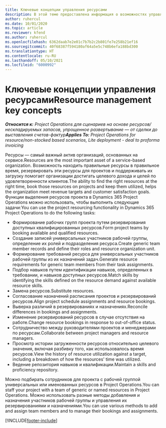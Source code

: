 ```yaml
---
title: Ключевые концепции управления ресурсами
description: В этой теме предоставлена информация о возможностях управления ресурсами в Microsoft Dynamics Project Operations.
author: ruhercul
ms.date: 10/01/2020
ms.topic: article
ms.reviewer: kfend
ms.author: ruhercul
ms.openlocfilehash: 6362daab7e2e01c7b7b2c2b801fe7e258b21ef16
ms.sourcegitcommit: 40f68387f594180af64a5e5c748b6efa188bd300
ms.translationtype: HT
ms.contentlocale: ru-RU
ms.lasthandoff: 05/10/2021
ms.locfileid: "6000992"
---
```

# <a name="resource-management-key-concepts"></a><span data-ttu-id="da037-103">Ключевые концепции управления ресурсами</span><span class="sxs-lookup"><span data-stu-id="da037-103">Resource management key concepts</span></span>

<span data-ttu-id="da037-104">_**Относится к:** Project Operations для сценариев на основе ресурсов/нескладируемых запасов, упрощенное развертывание — от сделки до выставления счетов-фактур_</span><span class="sxs-lookup"><span data-stu-id="da037-104">_**Applies To:** Project Operations for resource/non-stocked based scenarios, Lite deployment - deal to proforma invoicing_</span></span>

<span data-ttu-id="da037-105">Ресурсы — самый важный актив организаций, основанных на сервисе.</span><span class="sxs-lookup"><span data-stu-id="da037-105">Resources are the most important asset of a service-based organization.</span></span> <span data-ttu-id="da037-106">Возможность находить правильные ресурсы в правильное время, резервировать эти ресурсы для проектов и поддерживать их загрузку помогает организации достигать целевого дохода и целей по удовлетворенности клиентов.</span><span class="sxs-lookup"><span data-stu-id="da037-106">The ability to find the right resources at the right time, book those resources on projects and keep them utilized, helps the organization meet revenue targets and customer satisfaction goals.</span></span> <span data-ttu-id="da037-107">Функции выделения ресурсов проекта в Dynamics 365 Project Operations можно использовать, чтобы выполнить следующие задачи:</span><span class="sxs-lookup"><span data-stu-id="da037-107">You can use the project resourcing functionality in Dynamics 365 Project Operations to do the following tasks:</span></span>

- <span data-ttu-id="da037-108">Формирование рабочих групп проекта путем резервирования доступных квалифицированных ресурсов.</span><span class="sxs-lookup"><span data-stu-id="da037-108">Form project teams by booking available and qualified resources.</span></span>
- <span data-ttu-id="da037-109">Создание записей универсальных участников рабочей группы, определение их ролей и подразделения ресурса.</span><span class="sxs-lookup"><span data-stu-id="da037-109">Create generic team member records and define their roles and resource organization unit.</span></span>
- <span data-ttu-id="da037-110">Формирование требований ресурса для универсальных участников рабочей группы из их назначений задач.</span><span class="sxs-lookup"><span data-stu-id="da037-110">Generate resource requirements for generic team members from their task assignments.</span></span>
- <span data-ttu-id="da037-111">Подбор навыков путем идентификации навыков, определенных в требовании, и навыков доступных ресурсов.</span><span class="sxs-lookup"><span data-stu-id="da037-111">Match skills by identifying the skills defined on the resource demand against available resource skills.</span></span>
- <span data-ttu-id="da037-112">Замена ресурсов.</span><span class="sxs-lookup"><span data-stu-id="da037-112">Substitute resources.</span></span>
- <span data-ttu-id="da037-113">Согласование назначений расписания проектов и резервирований ресурсов.</span><span class="sxs-lookup"><span data-stu-id="da037-113">Align project schedule assignments and resource bookings.</span></span>
- <span data-ttu-id="da037-114">Выверка различий в резервированиях и назначениях.</span><span class="sxs-lookup"><span data-stu-id="da037-114">Reconcile differences in bookings and assignments.</span></span>
- <span data-ttu-id="da037-115">Изменение резервирований ресурсов в случае отсутствия на работе.</span><span class="sxs-lookup"><span data-stu-id="da037-115">Change resource bookings in response to out-of-office status.</span></span>
- <span data-ttu-id="da037-116">Сотрудничество между руководителями проектов и менеджерами по ресурсам.</span><span class="sxs-lookup"><span data-stu-id="da037-116">Collaborate between project managers and resource managers.</span></span>
- <span data-ttu-id="da037-117">Просмотр истории загруженности ресурсов относительно целевого значения, включая разбивку того, как использовалось время ресурсов.</span><span class="sxs-lookup"><span data-stu-id="da037-117">View the history of resource utilization against a target, including a breakdown of how the resources' time was utilized.</span></span>
- <span data-ttu-id="da037-118">Ведение репозитория навыков и квалификации.</span><span class="sxs-lookup"><span data-stu-id="da037-118">Maintain a skills and proficiency repository.</span></span>


<span data-ttu-id="da037-119">Можно подбирать сотрудников для проекта с рабочей группой универсальных или именованных ресурсов в Project Operations.</span><span class="sxs-lookup"><span data-stu-id="da037-119">You can staff your project with a team of generic or named resources in Project Operations.</span></span> <span data-ttu-id="da037-120">Можно использовать разные методы добавления и назначения участников рабочей группы и управления их резервированиями и назначениями.</span><span class="sxs-lookup"><span data-stu-id="da037-120">You can use various methods to add and assign team members and to manage their bookings and assignments.</span></span> 


[!INCLUDE[footer-include](../includes/footer-banner.md)]